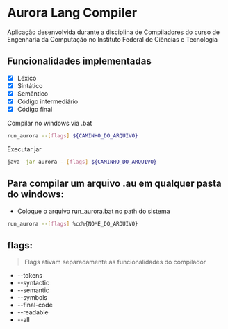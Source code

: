# Aurora Lang Compiler
Aplicação desenvolvida durante a disciplina de Compiladores do curso de Engenharia da Computação no
Instituto Federal de Ciências e Tecnologia
## Funcionalidades implementadas
- [x] Léxico
- [X] Sintático
- [x] Semântico
- [x] Código intermediário
- [x] Código final

Compilar no windows via .bat
```bash
run_aurora --[flags] ${CAMINHO_DO_ARQUIVO}
```

Executar jar
```bash
java -jar aurora --[flags] ${CAMINHO_DO_ARQUIVO}
```

## Para compilar um arquivo .au em qualquer pasta do windows:

* Coloque o arquivo run_aurora.bat no path do sistema
```bash
run_aurora --[flags] %cd%{NOME_DO_ARQUIVO}
```

## flags:
> Flags ativam separadamente as funcionalidades do compilador
* --tokens
* --syntactic
* --semantic
* --symbols
* --final-code
* --readable
* --all





